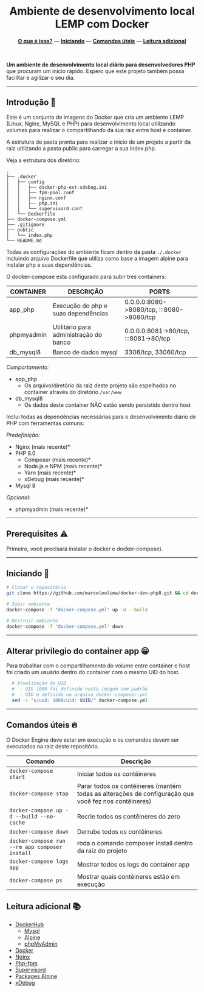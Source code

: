 <div align="center">
<h1>Ambiente de desenvolvimento local LEMP com Docker</h1>
  <p></p>
  <p align="center">
    <a href="#introdução-"><b>O que é isso?</b></a>
    —  
    <a href="#iniciando-"><b>Iniciando</b></a>
    —  
    <a href="#comandos-úteis-"><b>Comandos úteis</b></a>
    —  
    <a href="#leitura-adicional-"><b>Leitura adicional</b></a>
  </p>
  <br />
</div>

__Um ambiente de desenvolvimento local diário para desenvolvedores PHP__ que procuram um início rápido. Espero que este projeto também possa facilitar e agilizar o seu dia.

---

## Introdução 👋

Este é um conjunto de imagens do Docker que cria um ambiente LEMP (Linux, Nginx, MySQL e PHP) para desenvolvimento local utilizando volumes para realizar o compartilhando da sua raiz entre host e container. 

A estrutura de pasta pronta para realizar o inicio de um projeto a partir da raiz utilizando a pasta public para carregar a sua index.php.

Veja a estrutura dos diretório:
```
.
├── .docker
│   ├── config
│   │   ├── docker-php-ext-xdebug.ini
│   │   ├── fpm-pool.conf
│   │   ├── nginx.conf
│   │   ├── php.ini
│   │   └── supervisord.conf
│   └── Dockerfile
├── docker-compose.yml
├── .gitignore
├── public
│   └── index.php
└── README.md
```

Todas as configurações do ambiente ficam dentro da pasta ```./.docker``` incluindo arquivo Dockerfile que utiliza como base a imagem alpine para instalar php e suas dependências.

O docker-compose esta configurado para subir tres containers:

|CONTAINER    |DESCRIÇÃO                               |PORTS                                    |
|-------------|----------------------------------------|-----------------------------------------|
|app_php      |Execução do php e suas dependências     |0.0.0.0:8080->8080/tcp, :::8080->8080/tcp|
|phpmyadmin   |Utilitário para administração do banco  |0.0.0.0:8081->80/tcp, :::8081->80/tcp    |
|db_mysql8    |Banco de dados mysql                    |3306/tcp, 33060/tcp                      |

*Comportamento:*
- app_php
  - Os arquivo/diretório da raiz deste projeto são espelhados no container através do diretório ```/var/www``` 
- db_mysql8
  - Os dados deste container NÃO estão sendo persistido dentro host

Inclui todas as dependências necessárias para o desenvolvimento diário de PHP com ferramentas comuns:

*Predefinição:*

- Nginx (mais recente)*
- PHP 8.0
    - Composer (mais recente)*
    - Node.js e NPM (mais recente)*
    - Yarn (mais recente)*
    - xDebug (mais recente)*
- Mysql 8

*Opcional:*

- phpmyadmin (mais recente)*

---

## Prerequisites ⚠️

Primeiro, você precisará instalar o docker e docker-compose).

---

## Iniciando 🚀

```bash
# Clonar o repositório
git clone https://github.com/marceloolima/docker-dev-php8.git && cd docker-dev-php8

# Subir ambiente
docker-compose -f "docker-compose.yml" up -d --build

# Destruir ambiente
docker-compose -f "docker-compose.yml" down 
```

---

## Alterar privilegio do container app 😀
Para trabalhar com o compartilhamento do volume entre container e host foi criado um usuário dentro do container com o mesmo UID do host. 

```bash
  # Atualização do UID
  #  - UID 1000 foi definido nesta imagem com padrão  
  #  - UID é definido no arquivo docker-composer.yml
  sed -i "s/uid: 1000/uid: $UID/" docker-compose.yml

```

---

## Comandos úteis 🔥

O Docker Engine deve estar em execução e os comandos devem ser executados na raiz deste repositório.

| Comando | Descrição |
|---|---|
| `docker-compose start` | Iniciar todos os contêineres |
| `docker-compose stop`  | Parar todos os contêineres (mantém todas as alterações de configuração que você fez nos contêineres) |
| `docker-compose up -d --build --no-cache` | Recrie todos os contêineres do zero |
| `docker-compose down`  | Derrube todos os contêineres |
| `docker-compose run --rm app composer install` | roda o comando composer install dentro da raiz do projeto |
| `docker-compose logs app` | Mostrar todos os logs do container app |
| `docker-compose ps` | Mostrar quais contêineres estão em execução |

## Leitura adicional 📚
- [DockerHub](https://hub.docker.com/)
    - [Mysql](https://hub.docker.com/_/mysql)
    - [Alpine](https://hub.docker.com/_/alpine)
    - [phpMyAdmin](https://hub.docker.com/_/phpmyadmin)
- [Docker](https://docs.docker.com/)
- [Nginx](http://nginx.org/en/docs/)
- [Php-fpm](https://www.php.net/manual/en/install.fpm.configuration.php)
- [Supervisord](http://supervisord.org/)
- [Packages Alpine](https://pkgs.alpinelinux.org/packages)
- [xDebug](https://xdebug.org/docs/all_settings)



